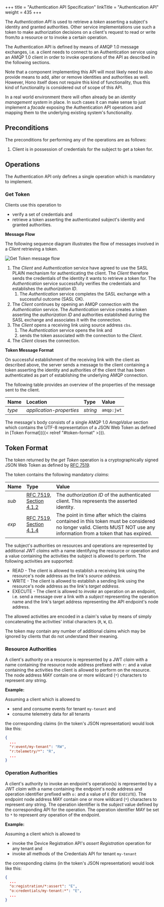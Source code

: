 +++
title = "Authentication API Specification"
linkTitle = "Authentication API"
weight = 435
+++

The *Authentication API* is used to retrieve a *token* asserting a subject's identity and granted authorities. Other service implementations use such a token to make authorization decisions on a client's request to read or write from/to a resource or to invoke a certain operation.
<!--more-->

The Authentication API is defined by means of AMQP 1.0 message exchanges, i.e. a client needs to connect to an Authentication service using an AMQP 1.0 client in order to invoke operations of the API as described in the following sections.

Note that a component implementing this API will most likely need to also provide means to add, alter or remove identities and authorities as well. However, Hono itself does not require this kind of functionality, thus this kind of functionality is considered out of scope of this API.

In a real world environment there will often already be an *identity management system* in place. In such cases it can make sense to just implement a *facade* exposing the Authentication API operations and mapping them to the underlying existing system's functionality.

## Preconditions

The preconditions for performing any of the operations are as follows:

1. Client is in possession of credentials for the subject to get a token for.

## Operations

The Authentication API only defines a single operation which is mandatory to implement.

### Get Token

Clients use this operation to

* verify a set of credentials and
* retrieve a token asserting the authenticated subject's identity and granted authorities.

**Message Flow**

The following sequence diagram illustrates the flow of messages involved in a *Client* retrieving a token.

![Get Token message flow](../get-token.png)

1. The *Client* and *Authentication* service have agreed to use the SASL PLAIN mechanism for authenticating the client. The *Client* therefore sends the credentials of the identity it wants to retrieve a token for. The *Authentication* service successfully verifies the credentials and establishes the *authorization ID*.
   1. The *Authentication* service completes the SASL exchange with a successful outcome (SASL OK).
1. The *Client* continues by opening an AMQP connection with the *Authentication* service. The *Authentication* service creates a token asserting the *authorization ID* and authorities established during the SASL exchange and associates it with the connection.
1. The *Client* opens a receiving link using source address `cbs`.
   1. The *Authentication* service opens the link and
   1. sends the token associated with the connection to the *Client*.
1. The *Client* closes the connection.

**Token Message Format**

On successful establishment of the receiving link with the client as described above, the server sends a message to the client containing a token asserting the identity and authorities of the client that has been authenticated as part of establishing the underlying AMQP connection.

The following table provides an overview of the properties of the message sent to the client.

| Name        | Location                 | Type     | Value       |
| :---------- | :----------------------- | :------- | :---------- |
| *type*      | *application-properties* | *string* | `amqp:jwt` |

The message's body consists of a single AMQP 1.0 *AmqpValue* section which contains the UTF-8 representation of a JSON Web Token as defined in [Token Format]({{< relref "#token-format" >}}).

## Token Format

The token returned by the *get Token* operation is a cryptographically signed JSON Web Token as defined by [RFC 7519](https://tools.ietf.org/html/rfc7519).

The token contains the following mandatory *claims*:

| Name        | Type          | Value                 |
| :---------- | :------------ | :-------------------- |
| *sub*       | [RFC 7519, Section 4.1.2](https://tools.ietf.org/html/rfc7519#section-4.1.2) | The *authorization ID* of the authenticated client. This represents the asserted identity. |
| *exp*       | [RFC 7519, Section 4.1.4](https://tools.ietf.org/html/rfc7519#section-4.1.4) | The point in time after which the claims contained in this token must be considered no longer valid. Clients MUST NOT use any information from a token that has expired. |

The subject's authorities on resources and operations are represented by additional JWT *claims* with a name identifying the resource or operation and a value containing the activities the subject is allowed to perform. The following activities are supported:

* READ - The client is allowed to establish a receiving link using the resource's node address as the link's *source address*.
* WRITE - The client is allowed to establish a sending link using the resource's node address as the link's *target address*.
* EXECUTE - The client is allowed to *invoke* an operation on an endpoint, i.e. send a message over a link with a *subject* representing the operation name and the link's target address representing the API endpoint's node address.

The allowed activities are encoded in a claim's value by means of simply concatenating the activities' initial characters (`R`, `W`, `E`).

The token may contain any number of additional claims which may be ignored by clients that do not understand their meaning.

### Resource Authorities

A client's authority on a resource is represented by a JWT *claim* with a name containing the resource node address prefixed with `r:` and a value containing the activities the client is allowed to perform on the resource. The node address MAY contain one or more wildcard (`*`) characters to represent *any* string.

**Example:**

Assuming a client which is allowed to

* send and consume events for tenant `my-tenant` and
* consume telemetry data for all tenants

the corresponding claims (in the token's JSON representation) would look like this:

~~~json
{
  ...
  "r:event/my-tenant": "RW",
  "r:telemetry/*": "R",
  ...
}
~~~

### Operation Authorities

A client's authority to invoke an endpoint's operation(s) is represented by a JWT *claim* with a name containing the endpoint's node address and operation identifier prefixed with `o:` and a value of `E` (for `EXECUTE`). The endpoint node address MAY contain one or more wildcard (`*`) characters to represent *any* string. The operation identifier is the *subject* value defined by the corresponding API for the operation. The operation identifier MAY be set to `*` to represent *any* operation of the endpoint.

**Example:**

Assuming a client which is allowed to

* invoke the Device Registration API's *assert Registration* operation for any tenant and
* invoke all methods of the Credentials API for tenant `my-tenant`

the corresponding claims (in the token's JSON representation) would look like this:

~~~json
{
  ...
  "o:registration/*:assert": "E",
  "o:credentials/my-tenant:*": "E",
  ...
}
~~~

